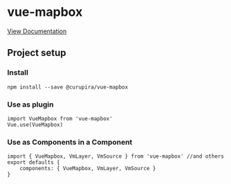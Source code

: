 # vue-mapbox

[View Documentation](https://curupiratecnologia.gitlab.io/vue-mapbox/docs/)


## Project setup
### Install
```
npm install --save @curupira/vue-mapbox
```
### Use as plugin
```
import VueMapbox from 'vue-mapbox'
Vue.use(VueMapbox)
```

### Use as Components in a Component
```
import { VueMapbox, VmLayer, VmSource } from 'vue-mapbox' //and others
export defaults {
    components: { VueMapbox, VmLayer, VmSource } 
}
```
